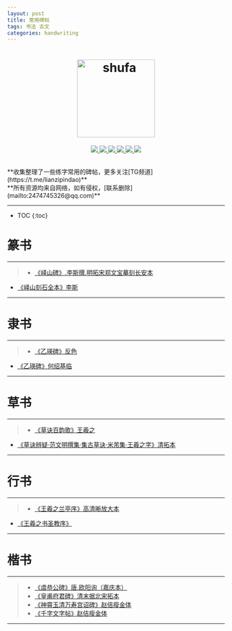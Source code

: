 ```yaml
---
layout: post
title: 常用碑帖
tags: 书法 古文
categories: handwriting
---
```


<h1 align="center">
  <img src="https://raw.githubusercontent.com/ydzydzydz/handwriting/master/shufa.jpg" alt="shufa" width="180" height="180">
</h1>



<p align="center">
   <a href="http://zhuangzhuang.cf/2018-11-24/beitie/">
   <img src="https://img.shields.io/badge/目录-ff69b4.svg"/>
  </a>
   <a href="https://github.com/ydzydzydz/handwriting/tree/master/zhuanshu">
   <img src="https://img.shields.io/badge/篆书-red.svg"/>
  </a>
   <a href="https://github.com/ydzydzydz/handwriting/tree/master/lishu">
   <img src="https://img.shields.io/badge/隶书-orange.svg"/>
  </a>
    <a href="https://github.com/ydzydzydz/handwriting/tree/master/caoshu">
    <img src="https://img.shields.io/badge/草书-green.svg"/>
  </a>
    <a href="https://github.com/ydzydzydz/handwriting/tree/master/xingshu">
    <img src="https://img.shields.io/badge/行书-brightgreen.svg"/>
  </a>
    <a href="https://github.com/ydzydzydz/handwriting/tree/master/kaishu">
    <img src="https://img.shields.io/badge/楷书-blue.svg"/>
  </a>
 </p>

<br/>
**收集整理了一些练字常用的碑帖，更多关注[TG频道](https://t.me/lianzipindao)**   
<br/>
**所有资源均来自网络，如有侵权，[联系删除](mailto:2474745326@qq.com)**
<br/>

---

* TOC
{:toc}

#   篆书
---
>  * [《峄山碑》.李斯撰.明拓宋郑文宝摹刻长安本](https://github.com/ydzydzydz/handwriting/blob/master/zhuanshu/%E5%B3%84%E5%B1%B1%E7%A2%91.%E6%9D%8E%E6%96%AF%E6%92%B0.%E6%98%8E%E6%8B%93%E5%AE%8B%E9%83%91%E6%96%87%E5%AE%9D%E6%91%B9%E5%88%BB%E9%95%BF%E5%AE%89%E6%9C%AC.pdf)
  * [《峄山刻石全本》李斯](https://github.com/ydzydzydz/handwriting/blob/master/zhuanshu/%E6%9D%8E%E6%96%AF%E5%B3%84%E5%B1%B1%E5%88%BB%E7%9F%B3%E5%85%A8%E6%9C%AC.pdf)

---

#  隶书
---
>  * [《乙瑛碑》反色](https://github.com/ydzydzydz/handwriting/blob/master/lishu/%E4%B9%99%E7%91%9B%E7%A2%91%E5%8F%8D%E8%89%B2.pdf)
  * [《乙瑛碑》何绍基临](https://github.com/ydzydzydz/handwriting/blob/master/lishu/%E4%BD%95%E7%BB%8D%E5%9F%BA%E4%B8%B4%E3%80%8A%E4%B9%99%E7%91%9B%E7%A2%91%E3%80%8B.pdf)



---

# 草书
---
>  * [《草诀百韵歌》王羲之](https://github.com/ydzydzydz/handwriting/blob/master/caoshu/%E7%8E%8B%E7%BE%B2%E4%B9%8B%E4%B9%A6%E8%8D%89%E8%AF%80%E7%99%BE%E9%9F%B5%E6%AD%8C.pdf)
  * [《草诀辨疑·范文明撰集·集古草诀·米芾集·王羲之字》清拓本](https://github.com/ydzydzydz/handwriting/blob/master/caoshu/%E8%8D%89%E8%AF%80%E8%BE%A8%E7%96%91.%E8%8C%83%E6%96%87%E6%98%8E%E6%92%B0%E9%9B%86.%E9%9B%86%E5%8F%A4%E8%8D%89%E8%AF%80.%E7%B1%B3%E8%8A%BE%E9%9B%86.%E7%8E%8B%E7%BE%B2%E4%B9%8B%E5%AD%97.%E6%B8%85%E6%8B%93%E6%9C%AC.pdf)

---

#  行书
---
>  * [《王羲之兰亭序》高清晰放大本](https://github.com/ydzydzydz/handwriting/blob/master/xingshu/%E3%80%8A%E7%8E%8B%E7%BE%B2%E4%B9%8B%E5%85%B0%E4%BA%AD%E5%BA%8F%E3%80%8B%E9%AB%98%E6%B8%85%E6%99%B0%E6%94%BE%E5%A4%A7%E6%9C%AC.pdf)
  * [《王羲之书圣教序》](https://github.com/ydzydzydz/handwriting/blob/master/xingshu/%E7%8E%8B%E7%BE%B2%E4%B9%8B%E4%B9%A6%E5%9C%A3%E6%95%99%E5%BA%8F%20%EF%BC%88%E6%97%A0%E7%BC%BA%E5%AD%97%E6%94%BE%E5%A4%A7%E6%9C%AC%EF%BC%89.pdf)

---

#  楷书  
---
>  * [《虞恭公碑》唐.欧阳询（嘉庆本）](https://github.com/ydzydzydz/handwriting/blob/master/kaishu/%E5%94%90-%E6%AC%A7%E9%98%B3%E8%AF%A2%20%E8%99%9E%E6%81%AD%E5%85%AC%E7%A2%91%EF%BC%88%E5%98%89%E5%BA%86%E6%9C%AC%EF%BC%89.pdf)
>  * [《皇甫府君碑》清末据北宋拓本](https://github.com/ydzydzydz/handwriting/blob/master/kaishu/%E7%9A%87%E7%94%AB%E5%BA%9C%E5%90%9B%E7%A2%91%20%E6%B8%85%E6%9C%AB%E6%8D%AE%E5%8C%97%E5%AE%8B%E6%8B%93%E6%9C%AC%E7%BC%A9%E5%B0%8F%E7%BF%BB%E5%88%BB%E4%B9%8B%E7%9F%B3%E6%8B%93%E5%8D%B0%2C%20%E5%AD%97%E8%BF%B9%E5%AE%8C%E5%A5%BD%E6%97%A0%E6%8D%9F.pdf)
>  * [《神霄玉清万寿宫诏碑》赵佶瘦金体](https://github.com/ydzydzydz/handwriting/blob/master/kaishu/%E8%B5%B5%E4%BD%B6%E7%98%A6%E9%87%91%E4%BD%93%E3%80%8A%E7%A5%9E%E9%9C%84%E7%8E%89%E6%B8%85%E4%B8%87%E5%AF%BF%E5%AE%AB%E8%AF%8F%E7%A2%91%E3%80%8B.pdf)
>  * [《千字文字帖》赵佶瘦金体](https://github.com/ydzydzydz/handwriting/blob/master/kaishu/%E8%B5%B5%E4%BD%B6%E7%98%A6%E9%87%91%E4%BD%93%E5%8D%83%E5%AD%97%E6%96%87%E5%AD%97%E5%B8%96.pdf)

---
